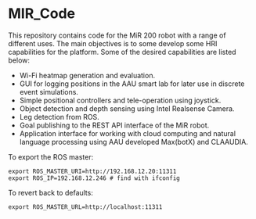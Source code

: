 # MIR_Code
This repository contains code for the MiR 200 robot with a range of different uses. The main objectives is to some develop some HRI capabilities for the platform.
Some of the desired capabilities are listed below: 
- Wi-Fi heatmap generation and evaluation.
- GUI for logging positions in the AAU smart lab for later use in discrete event simulations.
- Simple positional controllers and tele-operation using joystick.
- Object detection and depth sensing using Intel Realsense Camera.
- Leg detection from ROS.
- Goal publishing to the REST API interface of the MiR robot. 
- Application interface for working with cloud computing and natural language processing using AAU developed Max(botX) and CLAAUDIA.

To export the ROS master:
```
export ROS_MASTER_URI=http://192.168.12.20:11311
export ROS_IP=192.168.12.246 # find with ifconfig
```

To revert back to defaults:
```
export ROS_MASTER_URL=http://localhost:11311
```
